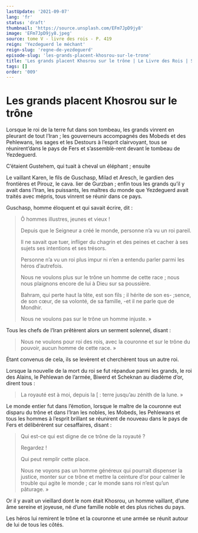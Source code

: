 ```yaml
---
lastUpdate: '2021-09-07'
lang: 'fr'
status: 'draft'
thumbnail: 'https://source.unsplash.com/EFm7JpD9jy8'
image: 'EFm7JpD9jy8.jpeg'
source: tome V - livre des rois - P. 419
reign: 'Yezdeguerd le méchant'
reign-slug: 'regne-de-yezdeguerd'
episode-slug: 'les-grands-placent-khosrou-sur-le-trone'
title: 'Les grands placent Khosrou sur le trône | Le Livre des Rois | Shâhnâmeh'
tags: []
order: '009'
---
```


<!-- LTeX: language=fr -->

# Les grands placent Khosrou sur le trône

Lorsque le roi de la terre fut dans son tombeau, les grands vinrent en pleurant de tout l’Iran ; les gouverneurs accompagnés des Mobeds et des Pehlewans, les sages et les Destours à l’esprit clairvoyant, tous se réunirent’dans le pays de Fers et s’assemblè-rent devant le tombeau de Yezdeguerd.

C’étaient Gustehem, qui tuait à cheval un éléphant ; ensuite

Le vaillant Karen, le fils de Guschasp, Milad et Aresch, le gardien des frontières et Pirouz, le cava. lier de Gurzban ; enfin tous les grands qu’il y avait dans l’Iran, les puissants, les maîtres du monde que Yezdeguerd avait traités avec mépris, tous vinrent se réunir dans ce pays.

Guschasp, homme éloquent et qui savait écrire, dit :

> Ô hommes illustres, jeunes et vieux !
>
> Depuis que le Seigneur a créé le monde, personne n’a vu un roi pareil.
>
> Il ne savait que tuer, infliger du chagrin et des peines et cacher à ses sujets ses intentions et ses trésors.
>
> Personne n’a vu un roi plus impur ni n’en a entendu parler parmi les héros d’autrefois.
>
> Nous ne voulons plus sur le trône un homme de cette race ; nous nous plaignons encore de lui à Dieu sur sa poussière.
>
> Bahram, qui perte haut la tête, est son fils ; il hérite de son es-
;sence, de son cœur, de sa volonté, de sa famille,
-et il ne parle que de Mondhir.
>
> Nous ne voulons pas sur le trône un homme injuste. »

Tous les chefs de l’Iran prêtèrent alors un serment solennel, disant :

> Nous ne voulons pour roi des rois, avec la couronne et sur le trône du pouvoir, aucun homme de cette race. »

Étant convenus de cela, ils se levèrent et cherchèrent tous un autre roi.

Lorsque la nouvelle de la mort du roi se fut répandue parmi les grands, le roi des Alains, le Pehlewan de l’armée, Biwerd et Scheknan au diadème d’or, dirent tous :

> La royauté est à moi, depuis la [ : terre jusqu’au zénith de la lune. »

Le monde entier fut dans l’émotion, lorsque le maître de la couronne eut disparu du trône et dans l’Iran les nobles, les Mobeds, les Pehlewans et tous les hommes à l’esprit brillant se réunirent de nouveau dans le pays de Fers et délibérèrent sur cesaffaires, disant :

> Qui est-ce qui est digne de ce trône de la royauté ?
>
> Regardez !
>
> Qui peut remplir cette place.
>
> Nous ne voyons pas un homme généreux qui pourrait dispenser la justice, monter sur ce trône et mettre la ceinture d’or pour calmer le trouble qui agite le monde ; car le monde sans roi n’est qu’un pâturage. »

Or il y avait un vieillard dont le nom était Khosrou, un homme vaillant, d’une âme sereine et joyeuse, né d’une famille noble et des plus riches du pays.

Les héros lui remirent le trône et la couronne et une armée se réunit autour de lui de tous les côtés.
